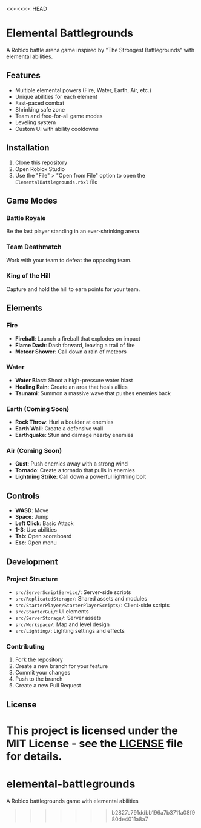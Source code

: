 <<<<<<< HEAD
# Elemental Battlegrounds

A Roblox battle arena game inspired by "The Strongest Battlegrounds" with elemental abilities.

## Features

- Multiple elemental powers (Fire, Water, Earth, Air, etc.)
- Unique abilities for each element
- Fast-paced combat
- Shrinking safe zone
- Team and free-for-all game modes
- Leveling system
- Custom UI with ability cooldowns

## Installation

1. Clone this repository
2. Open Roblox Studio
3. Use the "File" > "Open from File" option to open the `ElementalBattlegrounds.rbxl` file

## Game Modes

### Battle Royale
Be the last player standing in an ever-shrinking arena.

### Team Deathmatch
Work with your team to defeat the opposing team.

### King of the Hill
Capture and hold the hill to earn points for your team.

## Elements

### Fire
- **Fireball**: Launch a fireball that explodes on impact
- **Flame Dash**: Dash forward, leaving a trail of fire
- **Meteor Shower**: Call down a rain of meteors

### Water
- **Water Blast**: Shoot a high-pressure water blast
- **Healing Rain**: Create an area that heals allies
- **Tsunami**: Summon a massive wave that pushes enemies back

### Earth (Coming Soon)
- **Rock Throw**: Hurl a boulder at enemies
- **Earth Wall**: Create a defensive wall
- **Earthquake**: Stun and damage nearby enemies

### Air (Coming Soon)
- **Gust**: Push enemies away with a strong wind
- **Tornado**: Create a tornado that pulls in enemies
- **Lightning Strike**: Call down a powerful lightning bolt

## Controls

- **WASD**: Move
- **Space**: Jump
- **Left Click**: Basic Attack
- **1-3**: Use abilities
- **Tab**: Open scoreboard
- **Esc**: Open menu

## Development

### Project Structure

- `src/ServerScriptService/`: Server-side scripts
- `src/ReplicatedStorage/`: Shared assets and modules
- `src/StarterPlayer/StarterPlayerScripts/`: Client-side scripts
- `src/StarterGui/`: UI elements
- `src/ServerStorage/`: Server assets
- `src/Workspace/`: Map and level design
- `src/Lighting/`: Lighting settings and effects

### Contributing

1. Fork the repository
2. Create a new branch for your feature
3. Commit your changes
4. Push to the branch
5. Create a new Pull Request

## License

This project is licensed under the MIT License - see the [LICENSE](LICENSE) file for details.
=======
# elemental-battlegrounds
A Roblox battlegrounds game with elemental abilities
>>>>>>> b2827c791ddbb196a7b3711a08f980de4011a8a7
